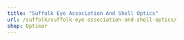 ```yaml
---
title: "Suffolk Eye Association And Shell Optics"
url: /suffolk/suffolk-eye-association-and-shell-optics/
shop: Optiker
---
```

